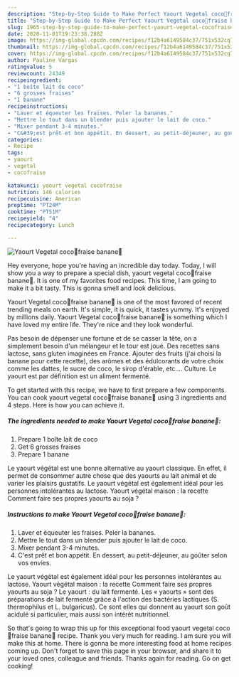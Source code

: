 ```yaml
---
description: "Step-by-Step Guide to Make Perfect Yaourt Vegetal coco🍓fraise banane🍌"
title: "Step-by-Step Guide to Make Perfect Yaourt Vegetal coco🍓fraise banane🍌"
slug: 1965-step-by-step-guide-to-make-perfect-yaourt-vegetal-cocofraise-banane
date: 2020-11-01T19:23:38.288Z
image: https://img-global.cpcdn.com/recipes/f12b4a6149584c37/751x532cq70/yaourt-vegetal-coco🍓fraise-banane🍌-photo-principale-de-la-recette.jpg
thumbnail: https://img-global.cpcdn.com/recipes/f12b4a6149584c37/751x532cq70/yaourt-vegetal-coco🍓fraise-banane🍌-photo-principale-de-la-recette.jpg
cover: https://img-global.cpcdn.com/recipes/f12b4a6149584c37/751x532cq70/yaourt-vegetal-coco🍓fraise-banane🍌-photo-principale-de-la-recette.jpg
author: Pauline Vargas
ratingvalue: 5
reviewcount: 24349
recipeingredient:
- "1 boîte lait de coco"
- "6 grosses fraises"
- "1 banane"
recipeinstructions:
- "Laver et équeuter les fraises. Peler la bananes."
- "Mettre le tout dans un blender puis ajouter le lait de coco."
- "Mixer pendant 3-4 minutes."
- "C&#39;est prêt et bon appétit. En dessert, au petit-déjeuner, au goûter selon vos envies."
categories:
- Recipe
tags:
- yaourt
- vegetal
- cocofraise

katakunci: yaourt vegetal cocofraise 
nutrition: 146 calories
recipecuisine: American
preptime: "PT24M"
cooktime: "PT51M"
recipeyield: "4"
recipecategory: Lunch

---
```



![Yaourt Vegetal coco🍓fraise banane🍌](https://img-global.cpcdn.com/recipes/f12b4a6149584c37/751x532cq70/yaourt-vegetal-coco🍓fraise-banane🍌-photo-principale-de-la-recette.jpg)

Hey everyone, hope you're having an incredible day today. Today, I will show you a way to prepare a special dish, yaourt vegetal coco🍓fraise banane🍌. It is one of my favorites food recipes. This time, I am going to make it a bit tasty. This is gonna smell and look delicious.

Yaourt Vegetal coco🍓fraise banane🍌 is one of the most favored of recent trending meals on earth. It's simple, it is quick, it tastes yummy. It's enjoyed by millions daily. Yaourt Vegetal coco🍓fraise banane🍌 is something which I have loved my entire life. They're nice and they look wonderful.

Pas besoin de dépenser une fortune et de se casser la tête, on a simplement besoin d&#39;un mélangeur et le tour est joué. Des recettes sans lactose, sans gluten imaginées en France. Ajouter des fruits (j&#39;ai choisi la banane pour cette recette), des arômes et des édulcorants de votre choix comme les dattes, le sucre de coco, le sirop d&#39;érable, etc.… Culture. Le yaourt est par définition est un aliment fermenté.


To get started with this recipe, we have to first prepare a few components. You can cook yaourt vegetal coco🍓fraise banane🍌 using 3 ingredients and 4 steps. Here is how you can achieve it.

<!--inarticleads1-->

##### The ingredients needed to make Yaourt Vegetal coco🍓fraise banane🍌:

1. Prepare 1 boîte lait de coco
1. Get 6 grosses fraises
1. Prepare 1 banane


Le yaourt végétal est une bonne alternative au yaourt classique. En effet, il permet de consommer autre chose que des yaourts au lait animal et de varier les plaisirs gustatifs. Le yaourt végétal est également idéal pour les personnes intolérantes au lactose. Yaourt végétal maison : la recette Comment faire ses propres yaourts au soja ? 

<!--inarticleads2-->

##### Instructions to make Yaourt Vegetal coco🍓fraise banane🍌:

1. Laver et équeuter les fraises. Peler la bananes.
1. Mettre le tout dans un blender puis ajouter le lait de coco.
1. Mixer pendant 3-4 minutes.
1. C&#39;est prêt et bon appétit. En dessert, au petit-déjeuner, au goûter selon vos envies.


Le yaourt végétal est également idéal pour les personnes intolérantes au lactose. Yaourt végétal maison : la recette Comment faire ses propres yaourts au soja ? Le yaourt : du lait fermenté. Les « yaourts » sont des préparations de lait fermenté grâce à l&#39;action des bactéries lactiques (S. thermophilus et L. bulgaricus). Ce sont elles qui donnent au yaourt son goût acidulé si particulier, mais aussi son intérêt nutritionnel. 

So that's going to wrap this up for this exceptional food yaourt vegetal coco🍓fraise banane🍌 recipe. Thank you very much for reading. I am sure you will make this at home. There is gonna be more interesting food at home recipes coming up. Don't forget to save this page in your browser, and share it to your loved ones, colleague and friends. Thanks again for reading. Go on get cooking!
